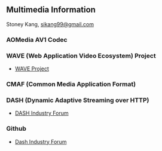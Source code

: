 ## Multimedia Information
Stoney Kang, sikang99@gmail.com



### AOMedia AV1 Codec


### WAVE (Web Application Video Ecosystem) Project 
- [WAVE Project](https://cta.tech/Research-Standards/Standards-Documents/WAVE-Project/WAVE-Project.aspx)


### CMAF (Common Media Application Format)


### DASH (Dynamic Adaptive Streaming over HTTP)
- [DASH Industry Forum](https://dash-industry-forum.github.io/)


### Github
- [Dash Industry Forum](https://github.com/Dash-Industry-Forum)

